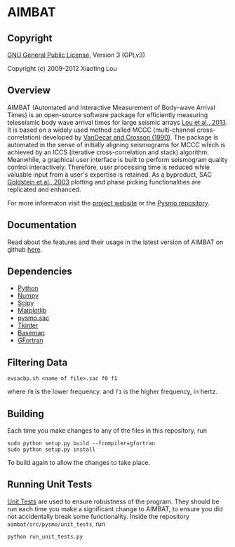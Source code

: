 AIMBAT 
======
 
Copyright
---------
[GNU General Public License](http://www.gnu.org/licenses/gpl.html), Version 3 (GPLv3) 

Copyright (c) 2009-2012 Xiaoting Lou


Overview
--------
AIMBAT (Automated and Interactive Measurement of Body-wave Arrival Times) is an open-source software package for efficiently measuring teleseismic body wave arrival times for large seismic arrays [Lou et al., 2013](http://www.earth.northwestern.edu/~xlou/aimbat_files/Lou_etal_2013_SRL_AIMBAT.pdf). It is 
based on a widely used method called MCCC (multi-channel cross-correlation) developed by [VanDecar and Crosson (1990)](http://bssa.geoscienceworld.org/content/80/1/150.abstract). The package is automated in the sense of initially aligning seismograms for MCCC which is achieved by an ICCS (iterative cross-correlation and stack) algorithm. Meanwhile, a graphical user interface is built to perform seismogram quality control interactively. Therefore, user processing time is reduced while valuable input from a user's expertise is retained. As a byproduct, SAC [Goldstein et al., 2003](http://oasis.crs.inogs.it/static/doc/GoldsteinEtAl_2003_iaspei_sac.pdf) plotting and phase picking functionalities are replicated and enhanced.

For more informaton visit the [project website](http://www.earth.northwestern.edu/~xlou/aimbat.html) or the [Pysmo repository](https://github.com/pysmo).

Documentation
-------------
Read about the features and their usage in the latest version of AIMBAT on github [here](http://aimbat.readthedocs.org/en/latest/index.html).

Dependencies
------------
* [Python](http://www.python.org/)
* [Numpy](http://www.numpy.org/)
* [Scipy](http://www.scipy.org/)
* [Matplotlib](http://matplotlib.org/)
* [pysmo.sac](https://github.com/pysmo/sac)
* [Tkinter](https://wiki.python.org/moin/TkInter)
* [Basemap](http://matplotlib.org/basemap/index.html)
* [GFortran](https://gcc.gnu.org/wiki/GFortranBinaries)

Filtering Data
--------------
	evsacbp.sh <name of file>.sac f0 f1
where `f0` is the lower frequency. and `f1` is the higher frequency, in hertz.

Building
--------

Each time you make changes to any of the files in this repository, run

	sudo python setup.py build --fcompiler=gfortran
	sudo python setup.py install
	
To build again to allow the changes to take place.

Running Unit Tests
------------------
[Unit Tests](https://docs.python.org/2/library/unittest.html#) are used to ensure robustness of the program. They should be run each time you make a significant change to AIMBAT, to ensure you did not accidentally break some functionality. Inside the repository ``aimbat/src/pysmo/unit_tests``, run

	python run_unit_tests.py




